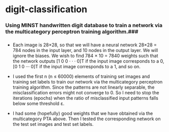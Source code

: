 # digit-classification

### Using MINST handwritten digit database to train a network via the multicategory perceptron training algorithm.###

###
* Each image is 28×28, so that we will have a neural network 28×28 = 784 nodes in the input layer, and 10 nodes in the output layer. We will ignore the biases. We wish to find 784 × 10 = 7840 weights such that the network outputs [1 0 0 · · · 0]T if the input image corresponds to a 0, [0 1 0 ··· 0]T if the input image corresponds to a 1, and so on.

* I used the first n (n ≤ 60000) elements of training set images and training set labels to train our network via the multicategory perceptron training algorithm. Since the patterns are not linearly separable, the misclassification errors might not converge to 0. So I need to stop the iterations (epochs) when the ratio of misclassified input patterns falls below some threshold ε.

* I had some (hopefully) good weights that we have obtained via the multicategory PTA above. Then I tested the corresponding network on the test set images and test set labels.
